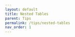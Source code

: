 ```yaml
---
layout: default
title: Nested Tables
parent: Tips
permalink: /tips/nested-tables
nav_order: 1
---
```

